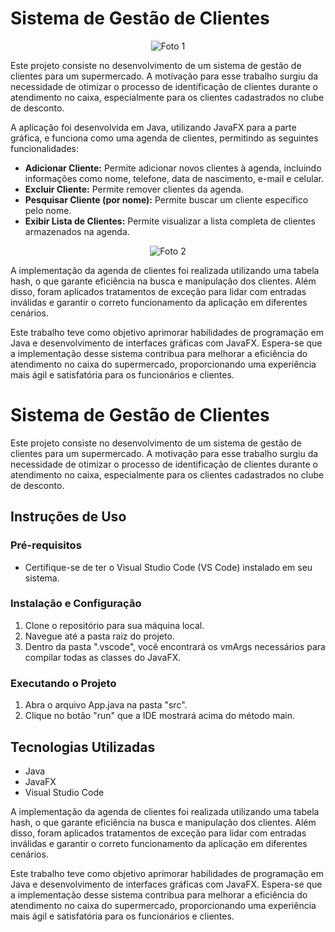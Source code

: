 # Sistema de Gestão de Clientes

<p align="center">
  <img src="https://github.com/AndredsLima/Gest-o-Clientes/assets/137451523/eb993330-edc5-493d-9891-244ce622514f" alt="Foto 1">
</p>


Este projeto consiste no desenvolvimento de um sistema de gestão de clientes para um supermercado. A motivação para esse trabalho surgiu da necessidade de otimizar o processo de identificação de clientes durante o atendimento no caixa, especialmente para os clientes cadastrados no clube de desconto.

A aplicação foi desenvolvida em Java, utilizando JavaFX para a parte gráfica, e funciona como uma agenda de clientes, permitindo as seguintes funcionalidades:

- **Adicionar Cliente:** Permite adicionar novos clientes à agenda, incluindo informações como nome, telefone, data de nascimento, e-mail e celular.
- **Excluir Cliente:** Permite remover clientes da agenda.
- **Pesquisar Cliente (por nome):** Permite buscar um cliente específico pelo nome.
- **Exibir Lista de Clientes:** Permite visualizar a lista completa de clientes armazenados na agenda.

<p align="center">
  <img src="https://github.com/AndredsLima/Gest-o-Clientes/assets/137451523/a5127eda-e365-4654-95e2-27806f27f310" alt="Foto 2">
</p>



A implementação da agenda de clientes foi realizada utilizando uma tabela hash, o que garante eficiência na busca e manipulação dos clientes. Além disso, foram aplicados tratamentos de exceção para lidar com entradas inválidas e garantir o correto funcionamento da aplicação em diferentes cenários.

Este trabalho teve como objetivo aprimorar habilidades de programação em Java e desenvolvimento de interfaces gráficas com JavaFX. Espera-se que a implementação desse sistema contribua para melhorar a eficiência do atendimento no caixa do supermercado, proporcionando uma experiência mais ágil e satisfatória para os funcionários e clientes.

# Sistema de Gestão de Clientes

Este projeto consiste no desenvolvimento de um sistema de gestão de clientes para um supermercado. A motivação para esse trabalho surgiu da necessidade de otimizar o processo de identificação de clientes durante o atendimento no caixa, especialmente para os clientes cadastrados no clube de desconto.

## Instruções de Uso

### Pré-requisitos

- Certifique-se de ter o Visual Studio Code (VS Code) instalado em seu sistema.

### Instalação e Configuração

1. Clone o repositório para sua máquina local.
2. Navegue até a pasta raiz do projeto.
3. Dentro da pasta ".vscode", você encontrará os vmArgs necessários para compilar todas as classes do JavaFX.

### Executando o Projeto

1. Abra o arquivo App.java na pasta "src".
2. Clique no botão "run" que a IDE mostrará acima do método main.

## Tecnologias Utilizadas

- Java
- JavaFX
- Visual Studio Code

A implementação da agenda de clientes foi realizada utilizando uma tabela hash, o que garante eficiência na busca e manipulação dos clientes. Além disso, foram aplicados tratamentos de exceção para lidar com entradas inválidas e garantir o correto funcionamento da aplicação em diferentes cenários.

Este trabalho teve como objetivo aprimorar habilidades de programação em Java e desenvolvimento de interfaces gráficas com JavaFX. Espera-se que a implementação desse sistema contribua para melhorar a eficiência do atendimento no caixa do supermercado, proporcionando uma experiência mais ágil e satisfatória para os funcionários e clientes.


